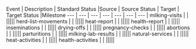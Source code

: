 

Event | Description | Standard Status |Source | Source Status | Target | Target Status |Milestone
--- | --- | --- | --- | --- | --- | --- | 
milking-visits | | |||||
herd-list-movements | | |||||
heat-report | | |||||
health-report | | |||||
inseminations | | |||||
drying-offs | | |||||
pregnancy-checks | | |||||
abortions | | |||||
parturitions | | |||||
milking-lab-results | | ||||| 
natural-services | | |||||
heat-activities | | |||||
health-activities | | |||||



